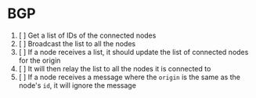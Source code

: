 # BGP

1. [ ] Get a list of IDs of the connected nodes
2. [ ] Broadcast the list to all the nodes
3. [ ] If a node receives a list, it should update the list of connected nodes for the origin
4. [ ] It will then relay the list to all the nodes it is connected to
5. [ ] If a node receives a message where the `origin` is the same as the node's `id`, it will ignore the message
